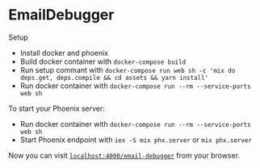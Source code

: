 # EmailDebugger

Setup

  * Install docker and phoenix
  * Build docker container with `docker-compose build`
  * Run setup commant with `docker-compose run web sh -c 'mix do deps.get, deps.compile && cd assets && yarn install'`
  * Run docker container with `docker-compose run --rm --service-ports web sh`

To start your Phoenix server:

  * Run docker container with `docker-compose run --rm --service-ports web sh`
  * Start Phoenix endpoint with `iex -S mix phx.server` or `mix phx.server`

Now you can visit [`localhost:4000/email-debugger`](http://localhost:4000/email-debugger) from your browser.
